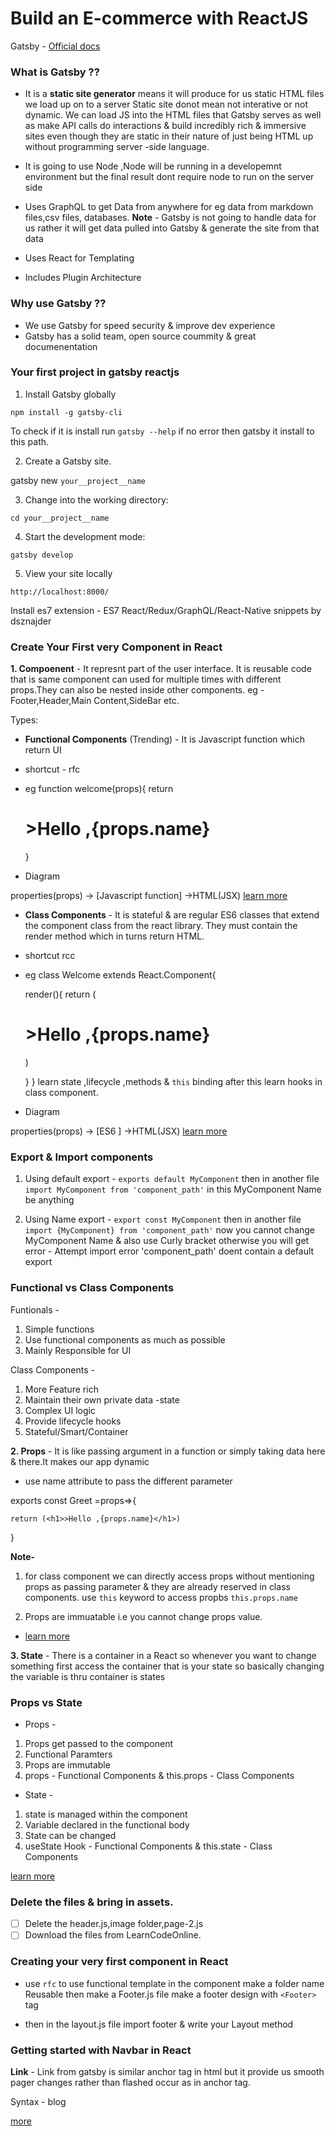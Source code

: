 # Build an E-commerce with ReactJS

Gatsby - [Official docs](https://www.gatsbyjs.com/docs/quick-start/)

### What is Gatsby ??
- It is a **static site generator** means it will produce for us static HTML files we load up on to a server
Static site donot mean not interative or not dynamic.
We can load JS into the HTML files that  Gatsby serves as well as make API calls do interactions & build incredibly rich & immersive sites even 
though they are static in their nature of just being HTML up without programming server -side language.

- It is going to use Node ,Node will be running in a developemnt environment but the final result dont require node to run on the server side
- Uses GraphQL to get Data from anywhere for eg data from markdown files,csv files, databases.
**Note** - Gatsby is not going to handle data for us rather it will get data pulled into Gatsby & generate the site from that data
- Uses React for Templating
- Includes Plugin Architecture


### Why use Gatsby ??
- We use Gatsby for speed security & improve dev experience 
- Gatsby has a solid team, open source coummity & great documenentation

### Your first project in gatsby reactjs

1. Install Gatsby globally

`npm install -g gatsby-cli`

To check if it is install run `gatsby --help` if no error then gatsby it 
install to this path.

2. Create a Gatsby site.

gatsby new `your__project__name`

3. Change into the working directory:

 `cd your__project__name`
 
4. Start the development mode:

`gatsby develop`

5. View your site locally

`http://localhost:8000/`

Install es7 extension - ES7 React/Redux/GraphQL/React-Native snippets by dsznajder


### Create Your First very Component in React

**1. Compoenent** - It represnt part of the user interface. 
It is reusable code that is same component can used for multiple times with different props.They can also be nested inside other components.
eg - Footer,Header,Main Content,SideBar etc.

Types:
- **Functional Components** (Trending) - It is Javascript function which return UI
- shortcut -  rfc
- eg function welcome(props){
    return <h1>>Hello ,{props.name}</h1>
}

- Diagram

properties(props) -> [Javascript function] ->HTML(JSX)
[learn more](https://www.youtube.com/watch?v=Cla1WwguArA)
-  **Class Components** - It is stateful & are regular ES6 classes that extend the component class from the react library.
They must contain the render method which in turns return HTML.
- shortcut rcc
- eg class Welcome extends React.Component{

    render(){
    return (<h1>>Hello ,{props.name}</h1>)

    }
}
learn state ,lifecycle ,methods & `this` binding after this learn hooks in class component.
- Diagram

properties(props) -> [ES6 ] ->HTML(JSX)
[learn more](https://www.youtube.com/watch?v=lnV34uLEzis)
### Export & Import components

1. Using default export - `exports default MyComponent`
then in another file `import MyComponent from 'component_path'`
in this MyComponent Name be anything 

2. Using Name export - `export const MyComponent` 
then in another file `import {MyComponent} from 'component_path'`
now you cannot change MyComponent Name & also use Curly bracket
otherwise you will get error - Attempt import error 'component_path' doent contain a default export 

### Functional vs Class Components 
Funtionals - 
1. Simple functions
2. Use functional components as much as possible
3. Mainly Responsible for UI


Class Components  - 
1. More Feature rich 
2. Maintain their own private data -state
3. Complex UI logic
4. Provide lifecycle hooks
5. Stateful/Smart/Container



**2. Props** - It is like passing argument in a function or simply taking data here & there.It makes our app dynamic 

- use name attribute to pass the different parameter

exports const Greet =props=>{

    return (<h1>>Hello ,{props.name}</h1>)
}
<Greet name="Passing first Para"/>

**Note-** 
1. for class component we can directly access props without mentioning props as passing parameter & they are already reserved in class components.
use `this` keyword to access propbs 
`this.props.name` 

2. Props are immuatable i.e you cannot change props value.
- [learn more](https://www.youtube.com/watch?v=m7OWXtbiXX8)

**3. State** - There is a container in a React so whenever you want to change something first access the container that is your state so basically changing the variable is thru container is states

### Props vs State
- Props -
1. Props get passed to the component
2. Functional Paramters
3. Props are immutable 
4. props - Functional Components & this.props - Class Components

- State -
1. state is managed within the component
2. Variable declared in the functional body 
3. State can be changed
4. useState Hook - Functional Components & this.state - Class Components



[learn more](https://www.youtube.com/watch?v=4ORZ1GmjaMc)
### Delete the files & bring in assets.
 - [ ] Delete the header.js,image folder,page-2.js
 - [ ] Download the files from LearnCodeOnline.
  
### Creating your very first component in React 
- use `rfc` to use functional template 
in the component make a folder name Reusable then make a Footer.js file 
make a footer design with `<Footer>` tag

- then in the layout.js file import footer & write your Layout method


### Getting started with Navbar in React 

**Link** - Link from gatsby is similar anchor tag in html but it provide us smooth pager changes rather than flashed occur as in anchor tag.


Syntax - <Link to="/location">blog<Link>

[more](https://www.gatsbyjs.com/docs/gatsby-link/)













